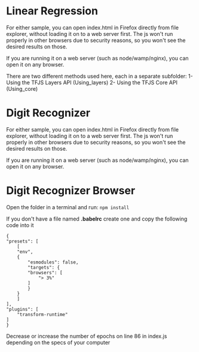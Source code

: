 # Linear Regression

For either sample, you can open index.html in Firefox directly from file explorer, without loading it on to a web server first. The js won't run properly in other browsers due to security reasons, so you won't see the desired results on those.

If you are running it on a web server (such as node/wamp/nginx), you can open it on any browser.

There are two different methods used here, each in a separate subfolder:
1- Using the TFJS Layers API (Using_layers)
2- Using the TFJS Core API (Using_core)

# Digit Recognizer

For either sample, you can open index.html in Firefox directly from file explorer, without loading it on to a web server first. The js won't run properly in other browsers due to security reasons, so you won't see the desired results on those.

If you are running it on a web server (such as node/wamp/nginx), you can open it on any browser.

# Digit Recognizer Browser

Open the folder in a terminal and run: <code>npm install</code>

If you don't have a file named <b>.babelrc</b> create one and copy the following code into it

    {
    "presets": [
        [
        "env",
        {
            "esmodules": false,
            "targets": {
            "browsers": [
                "> 3%"
            ]
            }
        }
        ]
    ],
    "plugins": [
        "transform-runtime"
    ]
    }

Decrease or increase the number of epochs on line 86 in index.js depending on the specs of your computer


